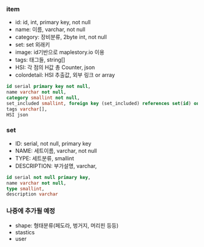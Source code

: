 ### item
- id: id, int, primary key, not null
- name: 이름, varchar, not null
- category: 장비분류, 2byte int, not null
- set: set 외래키
- image: id기반으로 maplestory.io 이용
- tags: 태그들, string[] 
- HSI: 각 점의 H값 총 Counter, json
- colordetail: HSI 추출값, 외부 링크 or array
```sql
id serial primary key not null,
name varchar not null,
category smallint not null,
set_included smallint, foreign key (set_included) references set(id) on delete set null on update cascade,
tags varchar[],
HSI json
```

### set
- ID: serial, not null, primary key
- NAME: 세트이름, varchar, not null
- TYPE: 세트분류, smallint
- DESCRIPTION: 부가설명, varchar, 
```sql
id serial not null primary key,
name varchar not null,
type smallint,
description varchar
```



### 나중에 추가될 예정
- shape: 형태분류(페도라, 벙거지, 머리핀 등등)
- stastics
- user